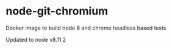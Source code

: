 # node-git-chromium

Docker image to build node 8 and chrome headless based tests

Updated to node v8.11.2

